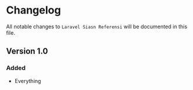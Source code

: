 # Changelog

All notable changes to `Laravel Siasn Referensi` will be documented in this file.

## Version 1.0

### Added
- Everything
